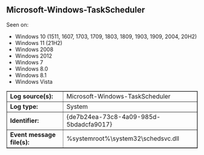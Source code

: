 ## Microsoft-Windows-TaskScheduler

Seen on:
* Windows 10 (1511, 1607, 1703, 1709, 1803, 1809, 1903, 1909, 2004, 20H2)
* Windows 11 (21H2)
* Windows 2008
* Windows 2012
* Windows 7
* Windows 8.0
* Windows 8.1
* Windows Vista

<table border="1" class="docutils">
  <tbody>
    <tr>
      <td><b>Log source(s):</b></td>
      <td>Microsoft-Windows-TaskScheduler</td>
    </tr>
    <tr>
      <td><b>Log type:</b></td>
      <td>System</td>
    </tr>
    <tr>
      <td><b>Identifier:</b></td>
      <td>{de7b24ea-73c8-4a09-985d-5bdadcfa9017}</td>
    </tr>
    <tr>
      <td><b>Event message file(s):</b></td>
      <td>%systemroot%\system32\schedsvc.dll</td>
    </tr>
  </tbody>
</table>

&nbsp;

